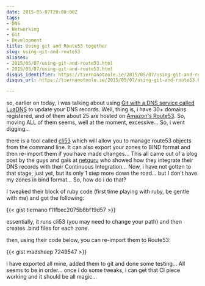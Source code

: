 ```yaml
---
date: 2015-05-07T20:00:00Z
tags:
- DNS
- Networking
- Git
- Development
title: Using git and Route53 together
slug: using-git-and-route53
aliases:
- 2015/05/07/using-git-and-route53.html
- 2015/05/07/using-git-and-route53.html
disqus_identifier: https://tiernanotoole.ie/2015/05/07/using-git-and-route53.html
disqus_url: https://tiernanotoole.ie/2015/05/07/using-git-and-route53.html

---
```

 
 
 
 

so, earlier on today, i was talking about using [Git with a DNS service called LuaDNS][1] to update your DNS records. Well, thing is, i have 30+ domains registered, and of them about 25 are hosted on [Amazon's Route53][2]. So, moving ALL of them seems, well at the moment, excessive... So, i went digging...

there is a tool called [cli53][3] which will allow you to manage route53 objects from the command line. It can also export your zones to BIND format and then re-import them if you have made changes... This all came out of a blog post by the guys and gals at [netguru][4] who showed how they integrate their DNS records with their Continuous Integration... Now, i have not gotten to that stage, just yet, but its only 1 step more down the road... but I don't have my zones in bind format... So, how do i do that?

I tweaked their block of ruby code (first time playing with ruby, be gentle with me) and got the following:

{{< gist tiernano f11fbec2075b8bf19d57 >}}

essentially, it runs cli53 (you may need to change your path) and then creates .bind files for each zone.

then, using their code below, you can re-import them to Route53:

{{< gist madsheep 7249547 >}}

i have exported all mine, added them to git and done some testing... All seems to be in order... once i do some tweaks, i can get that CI piece working and it should be all magic...

[1]:http://tiernanotoole.ie/2015/05/07/git-push-dns.html
[3]:https://github.com/barnybug/cli53
[2]:http://aws.amazon.com/route53
[4]:https://netguru.co/blog/ci-your-dns-setup
